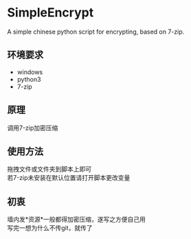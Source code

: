 # SimpleEncrypt
A simple chinese python script for encrypting, based on 7-zip.

## 环境要求  
- windows
- python3
- 7-zip

## 原理   
调用7-zip加密压缩   

## 使用方法   
拖拽文件或文件夹到脚本上即可   
若7-zip未安装在默认位置请打开脚本更改变量  

## 初衷  
墙内发\*资源\*一般都得加密压缩，遂写之方便自己用  
写完一想为什么不传git，就传了  
